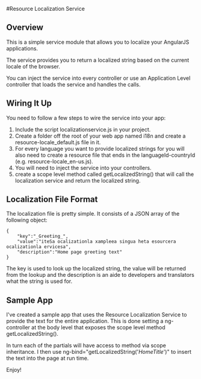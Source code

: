 #Resource Localization Service

## Overview

This is a simple service module that allows you to localize your AngularJS applications.

The service provides you to return a localized string based on the current locale of the browser.

You can inject the service into every controller or use an Application Level controller that loads the service and handles the calls.

## Wiring It Up

You need to follow a few steps to wire the service into your app:

1. Include the script localizationservice.js in your project.
2. Create a folder off the root of your web app named i18n and create a resource-locale_default.js file in it.
3. For every language you want to provide localized strings for you will also need to create a resource file that ends in the languageId-countryId (e.g. resource-locale_en-us.js).
4. You will need to inject the service into your controllers.
5. create a scope level method called getLocalizedString() that will call the localization service and return the localized string.

## Localization File Format

The localization file is pretty simple. It consists of a JSON array of the following object:

    {
        "key":"_Greeting_",
        "value":"iteSa ocalizationla xampleea singua heta esourcera ocalizationla ervicesa",
        "description":"Home page greeting text"
    }

The key is used to look up the localized string, the value will be returned from the lookup and the description is an aide to developers and translators what the string is used for.

## Sample App

I've created a sample app that uses the Resource Localization Service to provide the text for the entire application. This is done setting a ng-controller at the body level that exposes the scope level method getLocalizedString().

In turn each of the partials will have access to method via scope inheritance. I then use ng-bind="getLocalizedString('_HomeTitle_')" to insert the text into the page at run time.

Enjoy!

